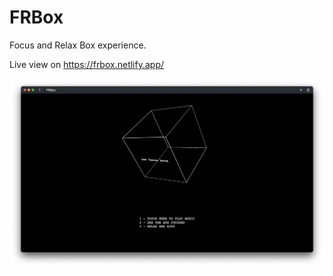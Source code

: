 # FRBox

Focus and Relax Box experience.

Live view on https://frbox.netlify.app/

<img src="./Screen Shot 2022-08-13 at 21.22.34.png" />
